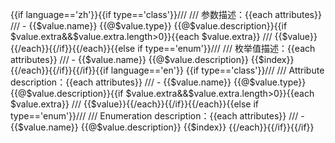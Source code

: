 {{if language=='zh'}}{{if type=='class'}}///
/// 参数描述：{{each attributes}}
/// - {{$value.name}} {{@$value.type}} {{@$value.description}}{{if $value.extra&&$value.extra.length>0}}{{each $value.extra}}
/// {{$value}}{{/each}}{{/if}}{{/each}}{{else if type=='enum'}}///
/// 枚举值描述：{{each attributes}}
/// - {{$value.name}} {{@$value.description}} {{$index}} {{/each}}{{/if}}{{/if}}{{if language=='en'}}
{{if type=='class'}}///
/// Attribute description：{{each attributes}}
/// - {{$value.name}} {{@$value.type}} {{@$value.description}}{{if $value.extra&&$value.extra.length>0}}{{each $value.extra}}
/// {{$value}}{{/each}}{{/if}}{{/each}}{{else if type=='enum'}}///
/// Enumeration description：{{each attributes}}
/// - {{$value.name}} {{@$value.description}} {{$index}} {{/each}}{{/if}}{{/if}}